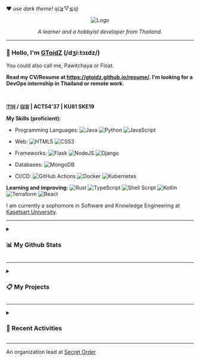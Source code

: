 ❤ *use dark theme!* q(≧▽≦q)

<p align="center">
  <img src="https://media.discordapp.net/attachments/891757606044073995/993703776647123024/gtzlogo.png" alt="Logo">
  <p align="center"><i>A learner and a hobbyist developer from Thailand.</i></p>
</p>

---

### 👋 Hello, I'm [GToidZ](https://github.com/GToidZ) (/dʒi:tɔɪdz/)

You could also call me, Pawitchaya or Float.

**Read my CV/Resume at https://gtoidz.github.io/resume/. I'm looking for a DevOps internship in Thailand or remote work.**

<br />

**🇹🇭 / 🇬🇧 | ACT54'37 | KU81 SKE19**

**My Skills (proficient):**

  * Programming Languages: ![Java](https://img.shields.io/badge/java-%23ED8B00.svg?style=flat-square&logo=java&logoColor=white) ![Python](https://img.shields.io/badge/python-3670A0?style=flat-square&logo=python&logoColor=ffdd54) ![JavaScript](https://img.shields.io/badge/javascript-%23323330.svg?style=flat-square&logo=javascript&logoColor=%23F7DF1E)
  
  * Web: ![HTML5](https://img.shields.io/badge/html5-%23E34F26.svg?style=flat-square&logo=html5&logoColor=white) ![CSS3](https://img.shields.io/badge/css3-%231572B6.svg?style=flat-square&logo=css3&logoColor=white)

  * Frameworks: ![Flask](https://img.shields.io/badge/flask-%23000.svg?style=flat-square&logo=flask&logoColor=white) ![NodeJS](https://img.shields.io/badge/node.js-6DA55F?style=flat-square&logo=node.js&logoColor=white) ![Django](https://img.shields.io/badge/django-%23092E20.svg?style=flat-square&logo=django&logoColor=white)

  * Databases: ![MongoDB](https://img.shields.io/badge/MongoDB-%234ea94b.svg?style=flat-square&logo=mongodb&logoColor=white)

  * CI/CD: ![GitHub Actions](https://img.shields.io/badge/github%20actions-%232671E5.svg?style=flat-square&logo=githubactions&logoColor=white) ![Docker](https://img.shields.io/badge/docker-%230db7ed.svg?style=flat-square&logo=docker&logoColor=white) ![Kubernetes](https://img.shields.io/badge/kubernetes-%23326ce5.svg?style=flat-square&logo=kubernetes&logoColor=white)

**Learning and improving:** ![Rust](https://img.shields.io/badge/rust-%23000000.svg?style=flat-square&logo=rust&logoColor=white) ![TypeScript](https://img.shields.io/badge/typescript-%23007ACC.svg?style=flat-square&logo=typescript&logoColor=white) ![Shell Script](https://img.shields.io/badge/shell_script-%23121011.svg?style=flat-square&logo=gnu-bash&logoColor=white) ![Kotlin](https://img.shields.io/badge/kotlin-%237F52FF.svg?style=flat-square&logo=kotlin&logoColor=white) ![Terraform](https://img.shields.io/badge/terraform-%235835CC.svg?style=flat-square&logo=terraform&logoColor=white) ![React](https://img.shields.io/badge/react-%2320232a.svg?style=flat-square&logo=react&logoColor=%2361DAFB)

I am currently a sophomore in Software and Knowledge Engineering at [Kasetsart University](https://www.ku.ac.th/).

---

<details>

<summary>

  ### 📊 My Github Stats

</summary>

[![GitHub Stats](https://github-readme-stats.vercel.app/api?username=gtoidz&theme=synthwave&show_icons=true)](https://github.com/anuraghazra/github-readme-stats)

[![Top Lang](https://github-readme-stats.vercel.app/api/top-langs/?username=gtoidz&layout=compact&theme=synthwave)](https://github.com/anuraghazra/github-readme-stats)

</details>

---

<details>

<summary>

### 📋 My Projects

</summary>

**Featured:**
* **[WongNung](https://github.com/WongNung/WongNung)** - a community-based movie review aggregation website using Django. Worked on Full-Stack and DevOps, also a scrum master.
* **[SOS11 Site](https://github.com/GToidZ/SOS11)** - an educational website for the 11th SOS Camp, a Python training camp for KU juniors.

**Ongoing:**
* **Ezra** - a static blog website generator that reads from your Git + Obsidian vault (or any Git repository that contains many markdown files), then deploys the website as GitHub Pages. Also a GitHub Action.

**Postponed:**
* **GDSC Solution Challenge** - an attempt for a competition to develop a software that answers one or more of UN's SDGs. Currently working as Full-stack and DevOps.

</details>

---

<details>

<summary>

### 🌠 Recent Activities

</summary>

<!--START_SECTION:activity-->
1. 💪 Opened PR [#17](https://github.com/ku-t3ch/ku-hackathon/pull/17) in [ku-t3ch/ku-hackathon](https://github.com/ku-t3ch/ku-hackathon)
2. 🗣 Commented on [#16](https://github.com/ku-t3ch/ku-hackathon/pull/16#issuecomment-1793363634) in [ku-t3ch/ku-hackathon](https://github.com/ku-t3ch/ku-hackathon)
3. ❌ Closed PR [#16](https://github.com/ku-t3ch/ku-hackathon/pull/16) in [ku-t3ch/ku-hackathon](https://github.com/ku-t3ch/ku-hackathon)
4. 💪 Opened PR [#16](https://github.com/ku-t3ch/ku-hackathon/pull/16) in [ku-t3ch/ku-hackathon](https://github.com/ku-t3ch/ku-hackathon)
<!--END_SECTION:activity-->

</details>

---
An organization lead at [Secret Order](https://github.com/Secret-Order)
